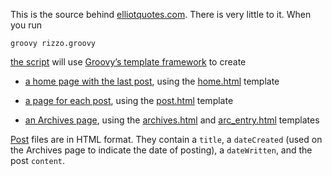 This is the source behind [elliotquotes.com](http://elliotquotes.com). There is very little to it. When you run

`groovy rizzo.groovy`

[the script](rizzo.groovy) will use [Groovy&#8217;s template framework](http://groovy.codehaus.org/Groovy+Templates) to create

* [a home page with the last post](http://elliotquotes.com/), using the [home.html](templates/home.html) template

* [a page for each post](http://elliotquotes.com/silence/), using the [post.html](templates/post.html) template

* [an Archives page](http://elliotquotes.com/archives/), using the [archives.html](templates/archives.html) and [arc_entry.html](templates/arc_entry.html) templates

[Post](posts/silence.html) files are in HTML format. They contain a `title`, a `dateCreated` (used on the Archives page to indicate the date of posting), a `dateWritten`, and the post `content`.
